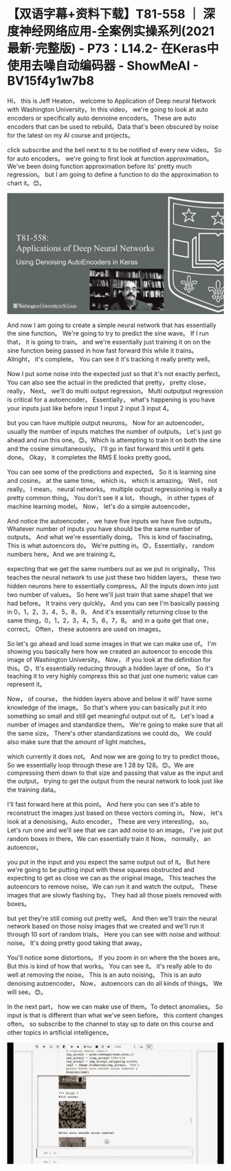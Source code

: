 # 【双语字幕+资料下载】T81-558 ｜ 深度神经网络应用-全案例实操系列(2021最新·完整版) - P73：L14.2- 在Keras中使用去噪自动编码器 - ShowMeAI - BV15f4y1w7b8

Hi， this is Jeff Heaton， welcome to Application of Deep neural Network with Washington University。In this video， we're going to look at auto encoders or specifically auto dennoine encoders。 These are auto encoders that can be used to rebuild。Data that's been obscured by noise for the latest on my AI course and projects。

 click subscribe and the bell next to it to be notified of every new video。 So for auto encoders。 we're going to first look at function approximation。 We've been doing function approximation before its' pretty much regression。 but I am going to define a function to do the approximation to chart it。😊。



![](img/be628560dda59c2203db5dbe7b4cf58a_1.png)

And now I am going to create a simple neural network that has essentially the sine function。 We're going to try to predict the sine wave。 If I run that， it is going to train。 and we're essentially just training it on on the sine function being passed in how fast forward this while it trains。 Allright， it's complete。 You can see it it's tracking it really pretty well。

 Now I put some noise into the expected just so that it's not exactly perfect。 You can also see the actual in the predicted that pretty， pretty close， really， Next。 we'll do multi output regression。 Multi outputput regression is critical for a autoencoder。 Essentially， what's happening is you have your inputs just like before input 1 input 2 input 3 input 4。

 but you can have multiple output neurons。 Now for an autoencoder。 usually the number of inputs matches the number of outputs。 Let's just go ahead and run this one。😊。Which is attempting to train it on both the sine and the cosine simultaneously。 I'll go in fast forward this until it gets done。 Okay， it completes the RMS E looks pretty good。

 You can see some of the predictions and expected。 So it is learning sine and cosine。 at the same time。 which is， which is amazing。 Well， not really。 I mean， neural networks。 multiple output regressioning is really a pretty common thing。 You don't see it a lot， though。 in other types of machine learning model。 Now， let's do a simple autoencoder。

 And notice the autoencoder， we have five inputs we have five outputs。 Whatever number of inputs you have should be the same number of outputs。 And what we're essentially doing。 This is kind of fascinating。 This is what autoencors do。 We're putting in。😊，Essentially， random numbers here。And we are training it。

 expecting that we get the same numbers out as we put in originally。This teaches the neural network to use just these two hidden layers。 these two hidden neurons here to essentially compress。All the inputs down into just two number of values。 So here we'll just train that same shape1 that we had before。 It trains very quickly。 And you can see I'm basically passing in 0，1，2，3，4，5，8，9。 And it's essentially returning close to the same thing，0，1，2，3，4，5，6，7，8。 and in a quite get that one， correct。 Often， these autoenrs are used on images。

 So let's go ahead and load some images in that we can make use of。 I'm showing you basically here how we created an autoencor to encode this image of Washington University。 Now， if you look at the definition for this。😊，It's essentially reducing through a hidden layer of one。 So it's teaching it to very highly compress this so that just one numeric value can represent it。

 Now， of course， the hidden layers above and below it will' have some knowledge of the image。 So that's where you can basically put it into something so small and still get meaningful output out of it。 Let's load a number of images and standardize them。 We're going to make sure that all the same size。 There's other standardizations we could do。 We could also make sure that the amount of light matches。

 which currently it does not。 And now we are going to try to predict those。 So we essentially loop through these are 1 28 by 128。😊。We are compressing them down to that size and passing that value as the input and the output。 trying to get the output from the neural network to look just like the training data。

 I'll fast forward here at this point。 And here you can see it's able to reconstruct the images just based on these vectors coming in。 Now， let's look at a denoisising。Auto encoder。 These are very interesting， so。Let's run one and we'll see that we can add noise to an image。 I've just put random boxes in there。We can essentially train it Now。 normally， an autoencor。

 you put in the input and you expect the same output out of it。 But here we're going to be putting input with these squares obstructed and expecting to get as close we can as the original image。 This teaches the autoencors to remove noise。We can run it and watch the output。 These images that are slowly flashing by。 They had all those pixels removed with boxes。

 but yet they're still coming out pretty well。 And then we'll train the neural network based on those noisy images that we created and we'll run it through 10 sort of random trials。 Here you can see with noise and without noise。 It's doing pretty good taking that away。

 You'll notice some distortions。 If you zoom in on where the the boxes are。 But this is kind of how that works。 You can see it。 it's really able to do well at removing the noise。 This is an auto noising。 This is an auto denoising autoencoder。 Now， autoencors can do all kinds of things。 We will see。😊。

In the next part， how we can make use of them。To detect anomalies。 So input is that is different than what we've seen before。 this content changes often。 so subscribe to the channel to stay up to date on this course and other topics in artificial intelligence。

![](img/be628560dda59c2203db5dbe7b4cf58a_3.png)
